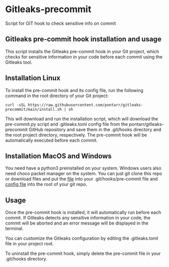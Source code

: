 # Gitleaks-precommit 
Script for GIT hook to check sensitive info on commit

## Gitleaks pre-commit hook installation and usage

This script installs the Gitleaks pre-commit hook in your Git project, which checks for sensitive information in your code before each commit using the Gitleaks tool.
## Installation Linux

To install the pre-commit hook and its config file, run the following command in the root directory of your Git project:
```
curl -sSL https://raw.githubusercontent.com/pontarr/gitleaks-precommit/main/install.sh | sh
```
This will download and run the installation script, which will download the pre-commit.py script and .gitleaks.toml config file from the pontarr/gitleaks-precommit GitHub repository and save them in the .git/hooks directory and the root project directory, respectively. The pre-commit hook will be automatically executed before each commit.

## Installation MacOS and Windows
You need have a python3 preinstalled on your system. Windows users also need choco packet manager on the system.
You can just git clone this repo or download files and put the [file](https://raw.githubusercontent.com/pontarr/gitleaks-precommit/main/pre-commit.py) into your .git/hooks/pre-commit file and [config file](https://raw.githubusercontent.com/pontarr/gitleaks-precommit/main/.gitleaks.toml) into the root of your git repo.

## Usage

Once the pre-commit hook is installed, it will automatically run before each commit. If Gitleaks detects any sensitive information in your code, the commit will be aborted and an error message will be displayed in the terminal.

You can customize the Gitleaks configuration by editing the .gitleaks.toml file in your project root.

To uninstall the pre-commit hook, simply delete the pre-commit file in your .git/hooks directory.
